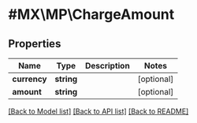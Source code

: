# #MX\MP\ChargeAmount

## Properties

Name | Type | Description | Notes
------------ | ------------- | ------------- | -------------
**currency** | **string** |  | [optional]
**amount** | **string** |  | [optional]


[[Back to Model list]](../) [[Back to API list]](../../Api/MX/MP) [[Back to README]](../../README.md)
